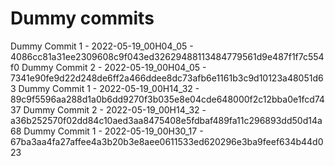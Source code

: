# Dummy commits

Dummy Commit 1 - 2022-05-19_00H04_05 - 4086cc81a31ee2309608c9f043ed32629488113484779561d9e487f1f7c554f0
Dummy Commit 2 - 2022-05-19_00H04_05 - 7341e90fe9d22d248de6ff2a466ddee8dc73afb6e1161b3c9d10123a48051d63
Dummy Commit 1 - 2022-05-19_00H14_32 - 89c9f5596aa288d1a0b6dd9270f3b035e8e04cde648000f2c12bba0e1fcd7437
Dummy Commit 2 - 2022-05-19_00H14_32 - a36b252570f02dd84c10aed3aa8475408e5fdbaf489fa11c296893dd50d14a68
Dummy Commit 1 - 2022-05-19_00H30_17 - 67ba3aa4fa27affee4a3b20b3e8aee0611533ed620296e3ba9feef634b44d023
